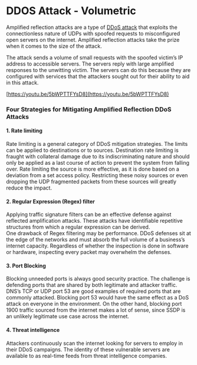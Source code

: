 # DDOS Attack - Volumetric

Amplified reflection attacks are a type of [DDoS attack](https://www.a10networks.com/blog/what-is-a-ddos-attack/) that exploits the connectionless nature of UDPs with spoofed requests to misconfigured open servers on the internet. Amplified reflection attacks take the prize when it comes to the size of the attack.

The attack sends a volume of small requests with the spoofed victim’s IP address to accessible servers. The servers reply with large amplified responses to the unwitting victim. The servers can do this because they are configured with services that the attackers sought out for their ability to aid in this attack.

[https://youtu.be/5bWPTTFYsD8](https://youtu.be/5bWPTTFYsD8)

### Four Strategies for Mitigating Amplified Reflection DDoS Attacks

#### 1. Rate limiting

Rate limiting is a general category of DDoS mitigation strategies. The limits can be applied to destinations or to sources. Destination rate limiting is fraught with collateral damage due to its indiscriminating nature and should only be applied as a last course of action to prevent the system from falling over. Rate limiting the source is more effective, as it is done based on a deviation from a set access policy. Restricting these noisy sources or even dropping the UDP fragmented packets from these sources will greatly reduce the impact.

#### 2. Regular Expression (Regex) filter

Applying traffic signature filters can be an effective defense against reflected amplification attacks. These attacks have identifiable repetitive structures from which a regular expression can be derived.\
One drawback of Regex filtering may be performance. DDoS defenses sit at the edge of the networks and must absorb the full volume of a business’s internet capacity. Regardless of whether the inspection is done in software or hardware, inspecting every packet may overwhelm the defenses.

#### 3. Port Blocking

Blocking unneeded ports is always good security practice. The challenge is defending ports that are shared by both legitimate and attacker traffic. DNS’s TCP or UDP port 53 are good examples of required ports that are commonly attacked. Blocking port 53 would have the same effect as a DoS attack on everyone in the environment. On the other hand, blocking port 1900 traffic sourced from the internet makes a lot of sense, since SSDP is an unlikely legitimate use case across the internet.

#### 4. Threat intelligence

Attackers continuously scan the internet looking for servers to employ in their DDoS campaigns. The identity of these vulnerable servers are available to as real-time feeds from threat intelligence companies.
